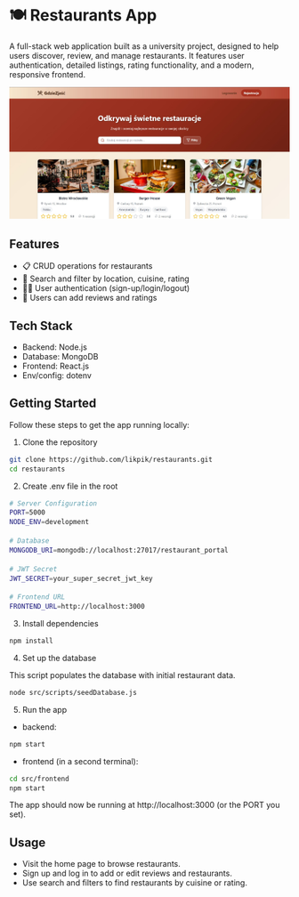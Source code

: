 # 🍽️ Restaurants App
A full-stack web application built as a university project, designed to help users discover, review, and manage restaurants. It features user authentication, detailed listings, rating functionality, and a modern, responsive frontend.

![App Preview](./screenshots/gdzie_zjesc.jpg)

## Features
 * 📋 CRUD operations for restaurants
 * 🔎 Search and filter by location, cuisine, rating
 * 🧑‍💻 User authentication (sign-up/login/logout)
 * 📝 Users can add reviews and ratings

## Tech Stack
 * Backend: Node.js
 * Database: MongoDB
 * Frontend: React.js
 * Env/config: dotenv

## Getting Started
Follow these steps to get the app running locally:

1. Clone the repository
``` bash
git clone https://github.com/likpik/restaurants.git
cd restaurants
```
2. Create .env file in the root
```bash
# Server Configuration
PORT=5000
NODE_ENV=development

# Database
MONGODB_URI=mongodb://localhost:27017/restaurant_portal

# JWT Secret
JWT_SECRET=your_super_secret_jwt_key

# Frontend URL
FRONTEND_URL=http://localhost:3000
```

3. Install dependencies
```bash
npm install
```

4. Set up the database

This script populates the database with initial restaurant data.
```bash
node src/scripts/seedDatabase.js
```

5. Run the app
* backend:
```bash
npm start
```
* frontend (in a second terminal):
```bash
cd src/frontend
npm start
```

The app should now be running at http://localhost:3000 (or the PORT you set).

## Usage
* Visit the home page to browse restaurants.
* Sign up and log in to add or edit reviews and restaurants.
* Use search and filters to find restaurants by cuisine or rating.